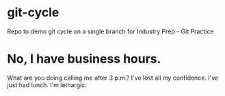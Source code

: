 # git-cycle
Repo to demo git cycle on a single branch for Industry Prep - Git Practice

# No, I have business hours. 
What are you doing calling me after 3 p.m.? I've lost all my confidence. I've just had lunch. I'm lethargic.